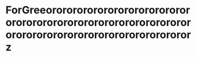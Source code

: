 # ForGreeororororororororororororororororororororororororororororororororororororororororororororororororororz